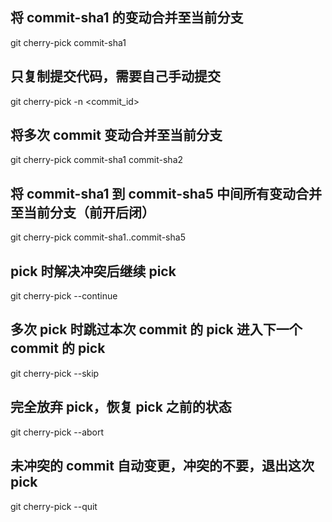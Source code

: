 ## 将 commit-sha1 的变动合并至当前分支
git cherry-pick commit-sha1

## 只复制提交代码，需要自己手动提交
git cherry-pick -n <commit_id>

## 将多次 commit 变动合并至当前分支
git cherry-pick commit-sha1 commit-sha2

## 将 commit-sha1 到 commit-sha5 中间所有变动合并至当前分支（前开后闭）
git cherry-pick commit-sha1..commit-sha5

## pick 时解决冲突后继续 pick
git cherry-pick --continue

## 多次 pick 时跳过本次 commit 的 pick 进入下一个 commit 的 pick
git cherry-pick --skip

## 完全放弃 pick，恢复 pick 之前的状态
git cherry-pick --abort

## 未冲突的 commit 自动变更，冲突的不要，退出这次 pick
git cherry-pick --quit
